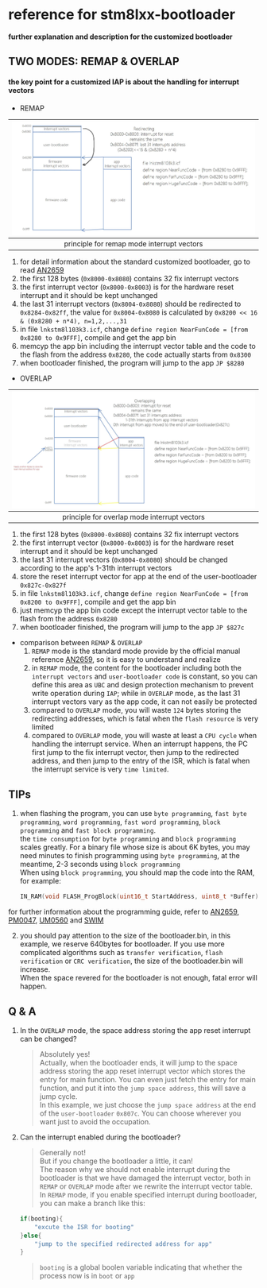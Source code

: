 # reference for stm8lxx-bootloader
__further explanation and description for the customized bootloader__

## **TWO MODES: REMAP & OVERLAP**
#### the key point for a customized IAP is about the handling for interrupt vectors
* REMAP

|![remap mode][remap mode]|
|:------:|
|principle for remap mode interrupt vectors|

1. for detail information about the standard customized bootloader, go to read [AN2659][AN2659]
2. the first 128 bytes (`0x8000-0x8080`) contains 32 fix interrupt vectors
3. the first interrupt vector (`0x8000-0x8003`) is for the hardware reset interrupt and it should be kept unchanged
4. the last 31 interrupt vectors (`0x8004-0x8080`) should be redirected to `0x8284-0x82ff`, the value for `0x8004-0x8080` is calculated by `0x8200 << 16 & (0x8280 + n*4), n=1,2,...,31`
5. in file `lnkstm8l103k3.icf`, change `define region NearFunCode = [from 0x8280 to 0x9FFF]`, compile and get the app bin
6. memcyp the app bin including the interrupt vector table and the code to the flash from the address `0x8280`, the code actually starts from `0x8300`
7. when bootloader finished, the program will jump to the app `JP $8280`


* OVERLAP

|![overlap mode][overlap mode]|
|:------:|
|principle for overlap mode interrupt vectors|

1. the first 128 bytes (`0x8000-0x8080`) contains 32 fix interrupt vectors
2. the first interrupt vector (`0x8000-0x8003`) is for the hardware reset interrupt and it should be kept unchanged
3. the last 31 interrupt vectors (`0x8004-0x8080`) should be changed according to the app's 1-31th interrupt vectors
4. store the reset interrupt vector for app at the end of the user-bootloader `0x827c-0x827f`
5. in file `lnkstm8l103k3.icf`, change `define region NearFunCode = [from 0x8200 to 0x9FFF]`, compile and get the app bin
6. just memcyp the app bin code except the interrupt vector table to the flash from the address `0x8280`
7. when bootloader finished, the program will jump to the app `JP $827c`


* comparison between `REMAP` & `OVERLAP`
    1. `REMAP` mode is the standard mode provide by the official manual reference [AN2659][AN2659], so it is easy to understand and realize
    2. in `REMAP` mode, the content for the bootloader including both the `interrupt vectors` and `user-bootloader code` is constant, so you can define this area as `UBC` and design protection mechanism to prevent write operation during `IAP`;
    while in `OVERLAP` mode, as the last 31 interrupt vectors vary as the app code, it can not easily be protected
    3. compared to `OVERLAP` mode, you will waste `124` bytes storing the redirecting addresses, which is fatal when the `flash resource` is very limited
    4. compared to `OVERLAP` mode, you will waste at least a `CPU cycle` when handling the interrupt service. When an interrupt happens, the PC first jump to the fix interrupt vector, then jump to the redirected address, and then jump to the entry of the ISR, which is fatal when the interrupt service is very `time limited`.

## **TIPs**
1. when flashing the program, you can use `byte programming`, `fast byte programming`, `word programming`, `fast word programming`, `block programming` and `fast block programming`.  
the `time consumption` for `byte programming` and `block programming` scales greatly. For a binary file whose size is about 6K bytes, you may need minutes to finish programming using `byte programming`, at the meantime, 2-3 seconds using `block programming`  
When using `block programming`, you should map the code into the RAM, for example:
    ```c
    IN_RAM(void FLASH_ProgBlock(uint16_t StartAddress, uint8_t *Buffer));
    ```
for further information about the programming guide, refer to [AN2659][AN2659], [PM0047][PM0047], [UM0560][UM0560] and [SWIM][SWIM]

2. you should pay attention to the size of the bootloader.bin, in this example, we reserve 640bytes for bootloader. If you use more complicated algorithms such as `transfer verification`, `flash verification` or `CRC verification`, the size of the bootloader.bin will increase.  
When the space revered for the bootloader is not enough, fatal error will happen.

## **Q & A**
1. In the `OVERLAP` mode, the space address storing the app reset interrupt can be changed?  
    > Absolutely yes!  
    Actually, when the bootloader ends, it will jump to the space address storing the app reset interrupt vector which stores the entry for main function. You can even just fetch the entry for main function, and put it into the `jump space address`, this will save a jump cycle.  
    In this example, we just choose the `jump space address` at the end of the `user-bootloader` `0x807c`. You can choose wherever you want just to avoid the occupation.
2. Can the interrupt enabled during the bootloader?  
    > Generally not!  
    But if you change the bootloader a little, it can!  
    The reason why we should not enable interrupt during the bootloader is that we have damaged the interrupt vector, both in `REMAP` or `OVERLAP` mode after we rewrite the interrupt vector table.  
    In `REMAP` mode, if you enable specified interrupt during bootloader, you can make a branch like this:

    ```c
    if(booting){
        "excute the ISR for booting"
    }else{
        "jump to the specified redirected address for app"
    }
    ```
    > `booting` is a global boolen variable indicating that whether the process now is in `boot` or `app`


[remap mode]:/img/remap_mode.jpg "remap mode"
[overlap mode]:/img/overlap_mode.jpg "overlap mode"
[AN2659]:/doc/AN2659_Stm8_IAP_using_a_customized_user_bootloader.pdf
[PM0047]:/doc/pm0047_programming_manual.pdf
[UM0560]:/doc/um0560-stm8_bootloader.pdf
[SWIM]:/doc/STM8-SWIM_communication_protocal_and_debug_mode.pdf
